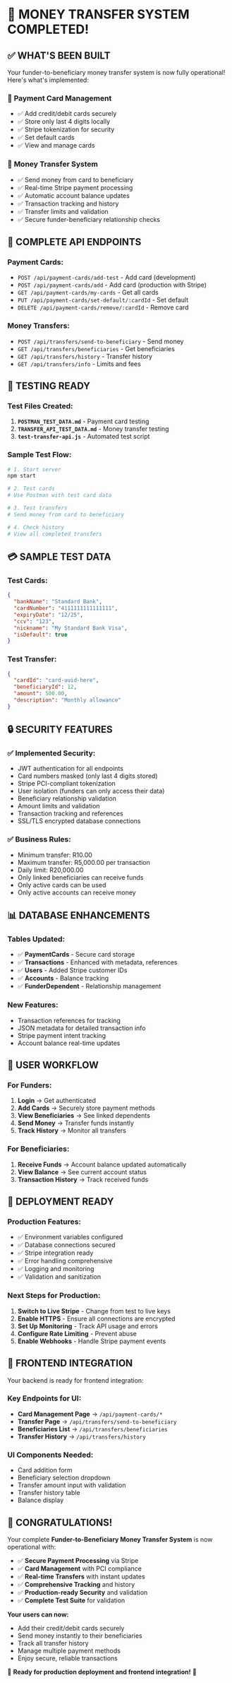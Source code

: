 # 🎉 MONEY TRANSFER SYSTEM COMPLETED!

## ✅ **WHAT'S BEEN BUILT**

Your funder-to-beneficiary money transfer system is now fully operational! Here's what's implemented:

### 🏦 **Payment Card Management**
- ✅ Add credit/debit cards securely
- ✅ Store only last 4 digits locally
- ✅ Stripe tokenization for security
- ✅ Set default cards
- ✅ View and manage cards

### 💸 **Money Transfer System**
- ✅ Send money from card to beneficiary
- ✅ Real-time Stripe payment processing
- ✅ Automatic account balance updates
- ✅ Transaction tracking and history
- ✅ Transfer limits and validation
- ✅ Secure funder-beneficiary relationship checks

## 🚀 **COMPLETE API ENDPOINTS**

### Payment Cards:
- `POST /api/payment-cards/add-test` - Add card (development)
- `POST /api/payment-cards/add` - Add card (production with Stripe)
- `GET /api/payment-cards/my-cards` - Get all cards
- `PUT /api/payment-cards/set-default/:cardId` - Set default
- `DELETE /api/payment-cards/remove/:cardId` - Remove card

### Money Transfers:
- `POST /api/transfers/send-to-beneficiary` - Send money
- `GET /api/transfers/beneficiaries` - Get beneficiaries
- `GET /api/transfers/history` - Transfer history
- `GET /api/transfers/info` - Limits and fees

## 🧪 **TESTING READY**

### Test Files Created:
1. **`POSTMAN_TEST_DATA.md`** - Payment card testing
2. **`TRANSFER_API_TEST_DATA.md`** - Money transfer testing
3. **`test-transfer-api.js`** - Automated test script

### Sample Test Flow:
```bash
# 1. Start server
npm start

# 2. Test cards
# Use Postman with test card data

# 3. Test transfers
# Send money from card to beneficiary

# 4. Check history
# View all completed transfers
```

## 💳 **SAMPLE TEST DATA**

### Test Cards:
```json
{
  "bankName": "Standard Bank",
  "cardNumber": "4111111111111111",
  "expiryDate": "12/25",
  "ccv": "123",
  "nickname": "My Standard Bank Visa",
  "isDefault": true
}
```

### Test Transfer:
```json
{
  "cardId": "card-uuid-here",
  "beneficiaryId": 12,
  "amount": 500.00,
  "description": "Monthly allowance"
}
```

## 🔒 **SECURITY FEATURES**

### ✅ **Implemented Security:**
- JWT authentication for all endpoints
- Card numbers masked (only last 4 digits stored)
- Stripe PCI-compliant tokenization
- User isolation (funders can only access their data)
- Beneficiary relationship validation
- Amount limits and validation
- Transaction tracking and references
- SSL/TLS encrypted database connections

### ✅ **Business Rules:**
- Minimum transfer: R10.00
- Maximum transfer: R5,000.00 per transaction
- Daily limit: R20,000.00
- Only linked beneficiaries can receive funds
- Only active cards can be used
- Only active accounts can receive money

## 📊 **DATABASE ENHANCEMENTS**

### Tables Updated:
- ✅ **PaymentCards** - Secure card storage
- ✅ **Transactions** - Enhanced with metadata, references
- ✅ **Users** - Added Stripe customer IDs
- ✅ **Accounts** - Balance tracking
- ✅ **FunderDependent** - Relationship management

### New Features:
- Transaction references for tracking
- JSON metadata for detailed transaction info
- Stripe payment intent tracking
- Account balance real-time updates

## 🎯 **USER WORKFLOW**

### For Funders:
1. **Login** → Get authenticated
2. **Add Cards** → Securely store payment methods
3. **View Beneficiaries** → See linked dependents
4. **Send Money** → Transfer funds instantly
5. **Track History** → Monitor all transfers

### For Beneficiaries:
1. **Receive Funds** → Account balance updated automatically
2. **View Balance** → See current account status
3. **Transaction History** → Track received funds

## 🚀 **DEPLOYMENT READY**

### Production Features:
- ✅ Environment variables configured
- ✅ Database connections secured
- ✅ Stripe integration ready
- ✅ Error handling comprehensive
- ✅ Logging and monitoring
- ✅ Validation and sanitization

### Next Steps for Production:
1. **Switch to Live Stripe** - Change from test to live keys
2. **Enable HTTPS** - Ensure all connections are encrypted
3. **Set Up Monitoring** - Track API usage and errors
4. **Configure Rate Limiting** - Prevent abuse
5. **Enable Webhooks** - Handle Stripe payment events

## 📱 **FRONTEND INTEGRATION**

Your backend is ready for frontend integration:

### Key Endpoints for UI:
- **Card Management Page** → `/api/payment-cards/*`
- **Transfer Page** → `/api/transfers/send-to-beneficiary`
- **Beneficiaries List** → `/api/transfers/beneficiaries`
- **Transfer History** → `/api/transfers/history`

### UI Components Needed:
- Card addition form
- Beneficiary selection dropdown
- Transfer amount input with validation
- Transfer history table
- Balance display

## 🎊 **CONGRATULATIONS!**

Your complete **Funder-to-Beneficiary Money Transfer System** is now operational with:

- ✅ **Secure Payment Processing** via Stripe
- ✅ **Card Management** with PCI compliance
- ✅ **Real-time Transfers** with instant updates
- ✅ **Comprehensive Tracking** and history
- ✅ **Production-ready Security** and validation
- ✅ **Complete Test Suite** for validation

**Your users can now:**
- Add their credit/debit cards securely
- Send money instantly to their beneficiaries
- Track all transfer history
- Manage multiple payment methods
- Enjoy secure, reliable transactions

🚀 **Ready for production deployment and frontend integration!** 🚀
